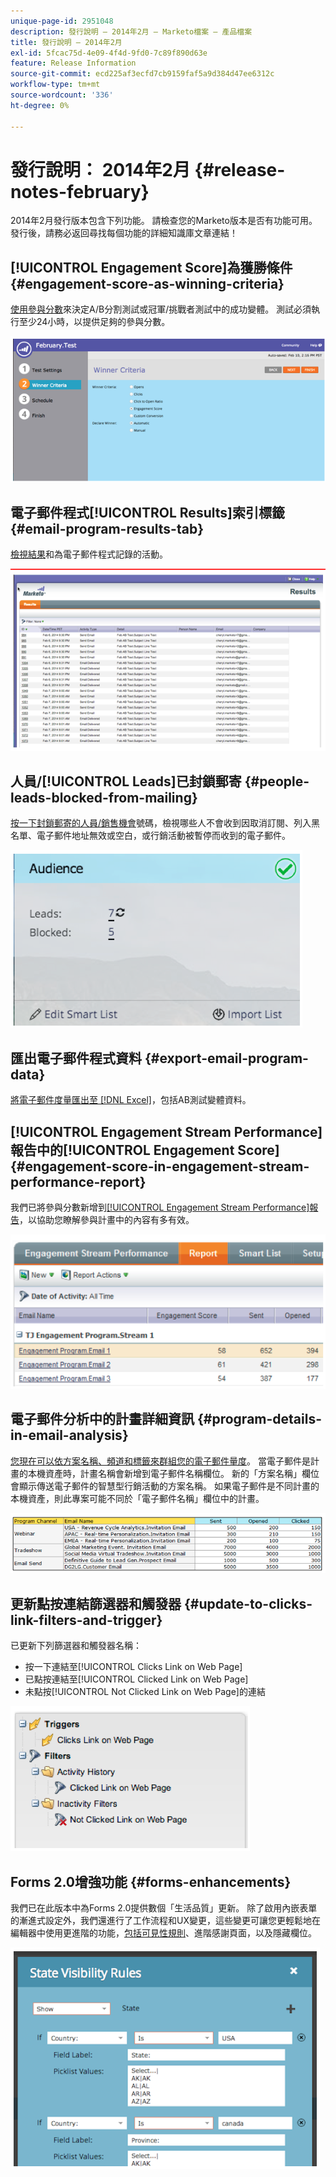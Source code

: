 ```yaml
---
unique-page-id: 2951048
description: 發行說明 — 2014年2月 — Marketo檔案 — 產品檔案
title: 發行說明 — 2014年2月
exl-id: 5fcac75d-4e09-4f4d-9fd0-7c89f890d63e
feature: Release Information
source-git-commit: ecd225af3ecfd7cb9159faf5a9d384d47ee6312c
workflow-type: tm+mt
source-wordcount: '336'
ht-degree: 0%

---
```


# 發行說明： 2014年2月 {#release-notes-february}

2014年2月發行版本包含下列功能。 請檢查您的Marketo版本是否有功能可用。 發行後，請務必返回尋找每個功能的詳細知識庫文章連結！

## [!UICONTROL Engagement Score]為獲勝條件 {#engagement-score-as-winning-criteria}

[使用參與分數](/help/marketo/product-docs/email-marketing/email-programs/email-program-actions/email-test-a-b-test/define-the-a-b-test-winner-criteria.md)來決定A/B分割測試或冠軍/挑戰者測試中的成功變體。 測試必須執行至少24小時，以提供足夠的參與分數。

![](assets/image2014-9-22-10-3a46-3a49.png)

## 電子郵件程式[!UICONTROL Results]索引標籤 {#email-program-results-tab}

[檢視結果](/help/marketo/product-docs/email-marketing/email-programs/email-program-data/view-email-program-results.md)和為電子郵件程式記錄的活動。

![](assets/image2014-9-22-10-3a47-3a19.png)

## 人員/[!UICONTROL Leads]已封鎖郵寄 {#people-leads-blocked-from-mailing}

[按一下封鎖郵寄的人員/銷售機會](/help/marketo/product-docs/email-marketing/email-programs/managing-people-in-email-programs/define-an-audience-with-a-smart-list.md)號碼，檢視哪些人不會收到因取消訂閱、列入黑名單、電子郵件地址無效或空白，或行銷活動被暫停而收到的電子郵件。

![](assets/image2014-9-22-10-3a47-3a42.png)

## 匯出電子郵件程式資料 {#export-email-program-data}

[將電子郵件度量匯出至 [!DNL Excel]](/help/marketo/product-docs/email-marketing/email-programs/email-program-data/export-email-program-dashboard-to-excel.md)，包括AB測試變體資料。

## [!UICONTROL Engagement Stream Performance]報告中的[!UICONTROL Engagement Score] {#engagement-score-in-engagement-stream-performance-report}

我們已將參與分數新增到[[!UICONTROL Engagement Stream Performance]報告](/help/marketo/product-docs/email-marketing/drip-nurturing/reports-and-notifications/engagement-stream-performance-report.md)，以協助您瞭解參與計畫中的內容有多有效。

![](assets/image2014-9-22-10-3a50-3a36.png)

## 電子郵件分析中的計畫詳細資訊 {#program-details-in-email-analysis}

[您現在可以依方案名稱、頻道和標籤來群組您的電子郵件量度](/help/marketo/product-docs/reporting/revenue-cycle-analytics/email-analysis/build-an-email-analysis-report-that-shows-program-information.md)。 當電子郵件是計畫的本機資產時，計畫名稱會新增到電子郵件名稱欄位。 新的「方案名稱」欄位會顯示傳送電子郵件的智慧型行銷活動的方案名稱。 如果電子郵件是不同計畫的本機資產，則此專案可能不同於「電子郵件名稱」欄位中的計畫。

![](assets/image2014-9-22-10-3a50-3a57.png)

## 更新點按連結篩選器和觸發器 {#update-to-clicks-link-filters-and-trigger}

已更新下列篩選器和觸發器名稱：

* 按一下連結至[!UICONTROL Clicks Link on Web Page]
* 已點按連結至[!UICONTROL Clicked Link on Web Page]
* 未點按[!UICONTROL Not Clicked Link on Web Page]的連結

![](assets/image2014-9-22-10-3a51-3a31.png)

## Forms 2.0增強功能 {#forms-enhancements}

我們已在此版本中為Forms 2.0提供數個「生活品質」更新。 除了啟用內嵌表單的漸進式設定外，我們還進行了工作流程和UX變更，這些變更可讓您更輕鬆地在編輯器中使用更進階的功能，[包括可見性規則](/help/marketo/product-docs/demand-generation/forms/form-fields/dynamically-toggle-visibility-of-a-form-field.md)、進階感謝頁面，以及隱藏欄位。

![](assets/image2014-9-22-10-3a51-3a54.png)
